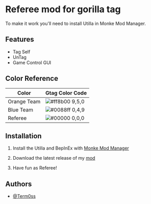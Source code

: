 
# Referee mod for gorilla tag

To make it work you'll need to install Utilla in Monke Mod Manager.

## Features

- Tag Self
- UnTag
- Game Control GUI


## Color Reference

| Color             | Gtag Color Code                                                                |
| ----------------- | ------------------------------------------------------------------ |
| Orange Team | ![#ff8b00](https://via.placeholder.com/10/ff8b00?text=+) 9,5,0 |
| Blue Team | ![#0088ff](https://via.placeholder.com/10/0088ff?text=+) 0,4,9 |
| Referee | ![#00000](https://via.placeholder.com/10/000000?text=+) 0,0,0 |


## Installation

1. Install the Utilla and BepInEx with [Monke Mod Manager](https://github.com/BzzzThe18th/MonkeModManager/releases/tag/2.0.3)

2. Download the latest release of my [mod](https://github.com/Term0ss/gtagrefmod/releases)

3. Have fun as Referee!
## Authors

- [@Term0ss](https://github.com/Term0ss)

